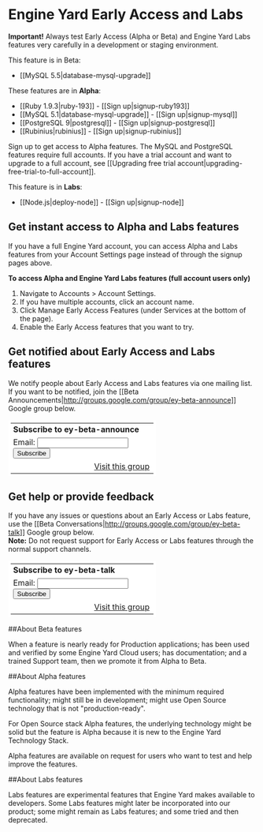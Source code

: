 # Engine Yard Early Access and Labs

**Important!** Always test Early Access (Alpha or Beta) and Engine Yard Labs features very carefully in a development or staging environment.

This feature is in Beta:

* [[MySQL 5.5|database-mysql-upgrade]]

These features are in **Alpha**:  

* [[Ruby 1.9.3|ruby-193]] - [[Sign up|signup-ruby193]]
* [[MySQL 5.1|database-mysql-upgrade]] - [[Sign up|signup-mysql]]
* [[PostgreSQL 9|postgresql]] - [[Sign up|signup-postgresql]]
* [[Rubinius|rubinius]] - [[Sign up|signup-rubinius]]

Sign up to get access to Alpha features. The MySQL and PostgreSQL features require full accounts. If you have a trial account and want to upgrade to a full account, see [[Upgrading free trial account|upgrading-free-trial-to-full-account]].

This feature is in **Labs**:

* [[Node.js|deploy-node]] - [[Sign up|signup-node]]

## Get instant access to Alpha and Labs features

If you have a full Engine Yard account, you can access Alpha and Labs features from your Account Settings page instead of through the signup pages above.

<b>To access Alpha and Engine Yard Labs features (full account users only)</b>

1. Navigate to Accounts > Account Settings.
2. If you have multiple accounts, click an account name.
2. Click Manage Early Access Features (under Services at the bottom of the page).
3. Enable the Early Access features that you want to try.

## Get notified about Early Access and Labs features

We notify people about Early Access and Labs features via one mailing list. If you want to be notified, join the [[Beta Announcements|http://groups.google.com/group/ey-beta-announce]] Google group below.

<html>
<table border=0 style="background-color: #fff; padding: 5px; width: 300px;" cellspacing=0>
  <tr><td style="padding-left: 5px">
  <b>Subscribe to ey-beta-announce</b>
  </td></tr>
  <form action="http://groups.google.com/group/ey-beta-announce/boxsubscribe">
  <tr><td style="padding-left: 5px;">
  Email: <input type=text name=email>
  <input type=submit name="sub" value="Subscribe">
  </td></tr>
</form>
<tr><td align=right>
  <a href="http://groups.google.com/group/ey-beta-announce">Visit this group</a>
</td></tr>
</table>
</html>

## Get help or provide feedback

If you have any issues or questions about an Early Access or Labs feature, use the [[Beta Conversations|http://groups.google.com/group/ey-beta-talk]] Google group below.  
**Note:** Do not request support for Early Access or Labs features through the normal support channels.

<html>
<table border=0 style="background-color: #fff; padding: 5px; width: 300px;" cellspacing=0>
  <tr><td style="padding-left: 5px">
  <b>Subscribe to ey-beta-talk</b>
  </td></tr>
  <form action="http://groups.google.com/group/ey-beta-talk/boxsubscribe">
  <input type=hidden name="hl" value="en">
  <tr><td style="padding-left: 5px;">
  Email: <input type=text name=email>
  <input type=submit name="sub" value="Subscribe">
  </td></tr>
</form>
<tr><td align=right>
  <a href="http://groups.google.com/group/ey-beta-talk?hl=en">Visit this group</a>
</td></tr>
</table>
</html>




##About Beta features

When a feature is nearly ready for Production applications; has been used and verified by some Engine Yard Cloud users; has documentation; and a trained Support team, then we promote it from Alpha to Beta.

##About Alpha features

Alpha features have been implemented with the minimum required functionality; might still be in development; might use Open Source technology that is not "production-ready". 

For Open Source stack Alpha features, the underlying technology might be solid but the feature is Alpha because it is new to the Engine Yard Technology Stack.

Alpha features are available on request for users who want to test and help improve the features.

##About Labs features

Labs features are experimental features that Engine Yard makes available to developers. Some Labs features might later be incorporated into our product; some might remain as Labs features; and some tried and then deprecated. 